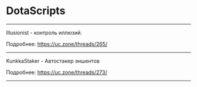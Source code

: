 # DotaScripts


------------------------------------------------

Illusionist - контроль иллюзий.

Подробнее: https://uc.zone/threads/265/

------------------------------------------------

KunkkaStaker - Автостакер эншентов

Подробнее: https://uc.zone/threads/273/

------------------------------------------------
